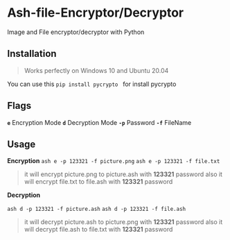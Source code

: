 # Ash-file-Encryptor/Decryptor
Image and File encryptor/decryptor with Python

## Installation  
> Works perfectly on Windows 10 and Ubuntu 20.04
 
You can use this `pip install pycrypto ` for install pycrypto

## Flags
**`e`** Encryption Mode
**`d`** Decryption Mode
**`-p`** Password
**`-f`** FileName

## Usage

**Encryption**
`ash e -p 123321 -f picture.png`
`ash e -p 123321 -f file.txt`

> it will encrypt picture.png to picture.ash  with  **123321**  password
> also it will encrypt file.txt to file.ash  with  **123321**  password

**Decryption**

`ash d -p 123321 -f picture.ash`
`ash d -p 123321 -f file.ash`

> it will decrypt picture.ash to picture.png with  **123321**  password
> also  it will decrypt file.ash to file.txt with  **123321**  password